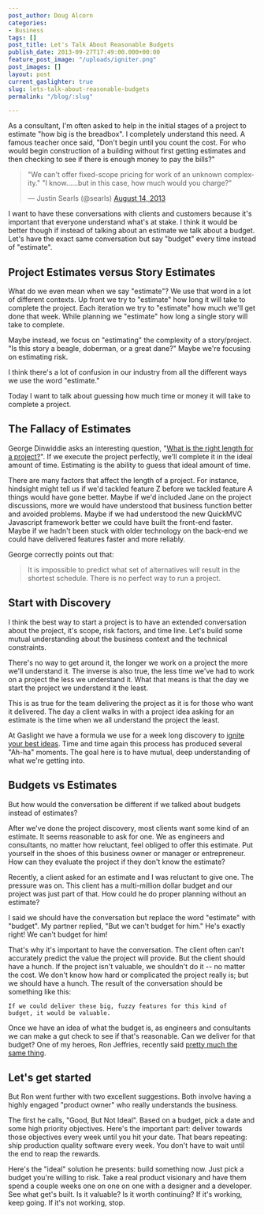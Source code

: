 ```yaml
---
post_author: Doug Alcorn
categories:
- Business
tags: []
post_title: Let's Talk About Reasonable Budgets
publish_date: 2013-09-27T17:49:00.000+00:00
feature_post_image: "/uploads/igniter.png"
post_images: []
layout: post
current_gaslighter: true
slug: lets-talk-about-reasonable-budgets
permalink: "/blog/:slug"

---
```

As a consultant, I'm often asked to help in the initial stages of a
project to estimate "how big is the breadbox". I completely understand
this need. A famous teacher once said, "Don't begin until you count
the cost. For who would begin construction of a building without first
getting estimates and then checking to see if there is enough money to
pay the bills?"

<blockquote class="twitter-tweet" lang="en"><p>&quot;We can&#39;t offer fixed-scope pricing for work of an unknown complexity.&quot;&#10;&#10;&quot;I know……but in this case, how much would you charge?&quot;</p>&mdash; Justin Searls (@searls) <a href="https://twitter.com/searls/statuses/367743197927448576">August 14, 2013</a></blockquote>
<script async src="//platform.twitter.com/widgets.js" charset="utf-8"></script>

I want to have these conversations with clients and customers because
it's important that everyone understand what's at stake. I think
it would be better though if instead of talking about an estimate we
talk about a budget. Let's have the exact same conversation but say
"budget" every time instead of "estimate".

## Project Estimates versus Story Estimates

What do we even mean when we say "estimate"? We use that word in a lot
of different contexts. Up front we try to "estimate" how long it will
take to complete the project. Each iteration we try to "estimate" how
much we'll get done that week. While planning we "estimate" how long a
single story will take to complete.

Maybe instead, we focus on "estimating" the complexity of a
story/project. "Is this story a beagle, doberman, or a great dane?"
Maybe we're focusing on estimating risk.

I think there's a lot of confusion in our industry from all the
different ways we use the word "estimate."

Today I want to talk about guessing how much time or money it will
take to complete a project.

## The Fallacy of Estimates

George Dinwiddie asks an interesting question, "[What is the
right length for a
project?](http://blog.gdinwiddie.com/2013/07/29/what-is-the-right-length-for-a-project/)".
If we execute the project perfectly, we'll complete it in the ideal
amount of time. Estimating is the ability to guess that ideal amount
of time.

There are many factors that affect the length of a project. For
instance, hindsight might tell us if we'd tackled feature Z before we
tackled feature A things would have gone better. Maybe if we'd
included Jane on the project discussions, more we would have understood
that business function better and avoided problems. Maybe if we had
understood the new QuickMVC Javascript framework better we could have
built the front-end faster. Maybe if we hadn't been stuck with older
technology on the back-end we could have delivered features faster and
more reliably.

George correctly points out that:

> It is impossible to predict what set of alternatives will result in
the shortest schedule. There is no perfect way to run a project.

## Start with Discovery

I think the best way to start a project is to have an extended
conversation about the project, it's scope, risk factors, and time
line. Let's build some mutual understanding about the business context
and the technical constraints.

There's no way to get around it, the longer we work on a project the
more we'll understand it. The inverse is also true, the less time
we've had to work on a project the less we understand it. What that
means is that the day we start the project we understand it the least.

This is as true for the team delivering the project as it is for those
who want it delivered. The day a client walks in with a
project idea asking for an estimate is the time when we all understand
the project the least.

At Gaslight we have a formula we use
for a week long discovery to [ignite your best
ideas](http://gaslight.co/Gaslight_Igniter_2013.pdf). Time and time
again this process has produced several "Ah-ha" moments. The goal here
is to have mutual, deep understanding of what we're getting into.

## Budgets vs Estimates

But how would the conversation be different if we talked about budgets
instead of estimates?

After we've done the project discovery, most clients want some kind of
an estimate. It seems reasonable to ask for one. We as engineers and
consultants, no matter how reluctant, feel obliged to offer this
estimate. Put yourself in the shoes of this business owner or manager
or entrepreneur. How can they evaluate the project if they don't know
the estimate?

Recently, a client asked for an estimate and I was reluctant to
give one. The pressure was on. This client has a multi-million dollar
budget and our project was just part of that. How could he do proper
planning without an estimate?

I said we should have the conversation but replace the word "estimate"
with "budget". My partner replied, "But we can't budget for him."
He's exactly right! We can't budget for him!

That's why it's important to have the conversation. The client often
can't accurately predict the value the project will provide. But the
client should have a hunch. If the project isn't valuable, we
shouldn't do it -- no matter the cost. We don't know how hard or
complicated the project really is; but we should have a hunch. The
result of the conversation should be something like this:

    If we could deliver these big, fuzzy features for this kind of
    budget, it would be valuable.

Once we have an idea of what the budget is, as engineers and
consultants we can make a gut check to see if that's reasonable. Can
we deliver for that budget? One of my heroes, Ron Jeffries, recently
said [pretty much the same thing](http://pragprog.com/magazines/2013-02/estimation-is-evil).

## Let's get started

But Ron went further with two excellent suggestions. Both involve
having a highly engaged "product owner" who really understands the
business.

The first he calls, "Good, But Not Ideal". Based on a budget, pick a
date and some high priority objectives. Here's the important part:
deliver towards those objectives every week until you hit your date.
That bears repeating: ship production quality software every week. You
don't have to wait until the end to reap the rewards.

Here's the "ideal" solution he presents: build something now. Just
pick a budget you're willing to risk. Take a real product visionary
and have them spend a couple weeks one on one on one with a designer
and a developer. See what get's built. Is it valuable? Is it worth
continuing? If it's working, keep going. If it's not working, stop.
